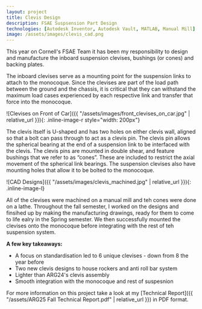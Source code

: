```yaml
---
layout: project
title: Clevis Design
description: FSAE Suspsension Part Design
technologies: [Autodesk Inventor, Autodesk Vault, MATLAB, Manual Mill]
image: /assets/images/clevis_cad.png
---
```


This year on Cornell's FSAE Team it has been my responsibility to design and manufacture the inboard suspension clevises, bushings (or cones) and backing plates. 

The inboard clevises serve as a mounting point for the suspension links to attach to the monocoque. Since the clevises are part of the load path between the ground and the chassis, it is critical that they can withstand the maximum load cases experienced by each respective link and transfer that force into the monocoque.

![Clevises on Front of Car]({{ "/assets/images/front_clevises_on_car.jpg" | relative_url }}){: .inline-image-r style="width: 200px"}

The clevis itself is U-shaped and has two holes on either clevis wall, aligned so that a bolt can pass through to act as a clevis pin. The clevis pin allows the spherical bearing at the end of a suspension link to be interfaced with the clevis. The clevis pins are mounted in double shear, and feature bushings that we refer to as “cones”. These are included to restrict the axial movement of the spherical link bearings. The suspension clevises also have mounting holes that allow it to be bolted to the monocoque. 

![CAD Designs]({{ "/assets/images/clevis_machined.jpg" | relative_url }}){: .inline-image-l}

All of the clevises were machined on a manual mill and teh cones were done on a lathe. Throughout the fall semester, I worked on the designs and finsihed up by making the manufacturing drawings, ready for them to come to life ealry in the Spring semester. We then successfully mounted the clevises onto the monocoque before integrating with the rest of teh suspension system. 

**A few key takeaways:**
- A focus on standardisation led to 6 unique clevises - down from 8 the year before
- Two new clevis designs to house rockers and anti roll bar system 
- Lighter than ARG24's clevis assembly
- Smooth integration with the monocoque and rest of suspesnion

For more information on this project take a look at my [Technical Report]({{ "/assets/ARG25 Fall Technical Report.pdf" | relative_url }}) in PDF format.